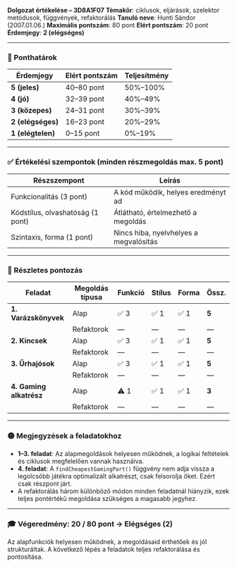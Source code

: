 **Dolgozat értékelése – 3D8A1F07**
**Témakör**: ciklusok, eljárások, szelektor metódusok, függvények, refaktorálás
**Tanuló neve**: Hunti Sándor (2007.01.06.)
**Maximális pontszám**: 80 pont
**Elért pontszám**: 20 pont
**Érdemjegy**: **2 (elégséges)**

---

### 📌 Ponthatárok

| Érdemjegy         | Elért pontszám | Teljesítmény |
| ----------------- | -------------- | ------------ |
| **5 (jeles)**     | 40–80 pont     | 50%–100%     |
| **4 (jó)**        | 32–39 pont     | 40%–49%      |
| **3 (közepes)**   | 24–31 pont     | 30%–39%      |
| **2 (elégséges)** | 16–23 pont     | 20%–29%      |
| **1 (elégtelen)** | 0–15 pont      | 0%–19%       |

---

### ✅ Értékelési szempontok (minden részmegoldás max. 5 pont)

| Részszempont                     | Leírás                                 |
| -------------------------------- | -------------------------------------- |
| Funkcionalitás (3 pont)          | A kód működik, helyes eredményt ad     |
| Kódstílus, olvashatóság (1 pont) | Átlátható, értelmezhető a megoldás     |
| Szintaxis, forma (1 pont)        | Nincs hiba, nyelvhelyes a megvalósítás |

---

### 📄 Részletes pontozás

| Feladat                 | Megoldás típusa | Funkció | Stílus | Forma | Össz. |
| ----------------------- | --------------- | ------- | ------ | ----- | ----- |
| **1. Varázskönyvek**    | Alap            | ✅ 3     | ✅ 1    | ✅ 1   | **5** |
|                         | Refaktorok      | —       | —      | —     | —     |
| **2. Kincsek**          | Alap            | ✅ 3     | ✅ 1    | ✅ 1   | **5** |
|                         | Refaktorok      | —       | —      | —     | —     |
| **3. Űrhajósok**        | Alap            | ✅ 3     | ✅ 1    | ✅ 1   | **5** |
|                         | Refaktorok      | —       | —      | —     | —     |
| **4. Gaming alkatrész** | Alap            | ⚠️ 1    | ✅ 1    | ✅ 1   | **3** |
|                         | Refaktorok      | —       | —      | —     | —     |

---

### 🟡 Megjegyzések a feladatokhoz

* **1–3. feladat**: Az alapmegoldások helyesen működnek, a logikai feltételek és ciklusok megfelelően vannak használva.
* **4. feladat**: A `findCheapestGamingPart()` függvény nem adja vissza a legolcsóbb játékra optimalizált alkatrészt, csak felsorolja őket. Ezért csak részpont járt.
* A refaktorálás három különböző módon minden feladatnál hiányzik, ezek teljes pontértékű megoldása szükséges a magasabb jegyhez.

---

### 🎓 **Végeredmény: 20 / 80 pont → Elégséges (2)**

Az alapfunkciók helyesen működnek, a megoldásaid érthetőek és jól strukturáltak. A következő lépés a feladatok teljes refaktorálása és pontosítása.